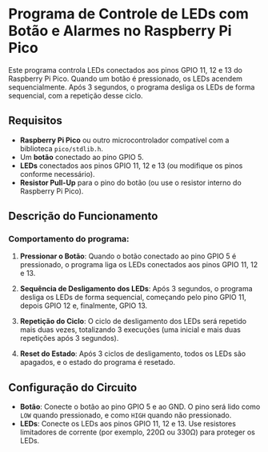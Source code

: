 # Programa de Controle de LEDs com Botão e Alarmes no Raspberry Pi Pico

Este programa controla LEDs conectados aos pinos GPIO 11, 12 e 13 do Raspberry Pi Pico. Quando um botão é pressionado, os LEDs acendem sequencialmente. Após 3 segundos, o programa desliga os LEDs de forma sequencial, com a repetição desse ciclo.

## Requisitos

- **Raspberry Pi Pico** ou outro microcontrolador compatível com a biblioteca `pico/stdlib.h`.
- Um **botão** conectado ao pino GPIO 5.
- **LEDs** conectados aos pinos GPIO 11, 12 e 13 (ou modifique os pinos conforme necessário).
- **Resistor Pull-Up** para o pino do botão (ou use o resistor interno do Raspberry Pi Pico).

## Descrição do Funcionamento

### Comportamento do programa:

1. **Pressionar o Botão**: Quando o botão conectado ao pino GPIO 5 é pressionado, o programa liga os LEDs conectados aos pinos GPIO 11, 12 e 13.
   
2. **Sequência de Desligamento dos LEDs**: Após 3 segundos, o programa desliga os LEDs de forma sequencial, começando pelo pino GPIO 11, depois GPIO 12 e, finalmente, GPIO 13.

3. **Repetição do Ciclo**: O ciclo de desligamento dos LEDs será repetido mais duas vezes, totalizando 3 execuções (uma inicial e mais duas repetições após 3 segundos).

4. **Reset do Estado**: Após 3 ciclos de desligamento, todos os LEDs são apagados, e o estado do programa é resetado.

## Configuração do Circuito

- **Botão**: Conecte o botão ao pino GPIO 5 e ao GND. O pino será lido como `LOW` quando pressionado, e como `HIGH` quando não pressionado.
- **LEDs**: Conecte os LEDs aos pinos GPIO 11, 12 e 13. Use resistores limitadores de corrente (por exemplo, 220Ω ou 330Ω) para proteger os LEDs.
  
